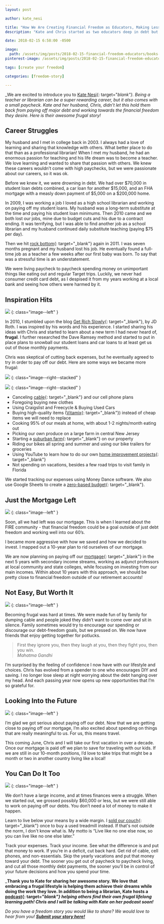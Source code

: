```yaml
---
layout: post

author: kate_nesi

title: "How We Are Creating Financial Freedom as Educators, Making Less Than $100,000 Each Year"
description: "Kate and Chris started as two educators deep in debt but flipped their habits to pay off debt and get cruising on a path to financial freedom."

date: 2018-02-15 6:58:00 -0500

image:
  path: /assets/img/posts/2018-02-15-financial-freedom-educators/books-on-desk.jpg
pinterest-image: /assets/img/posts/2018-02-15-financial-freedom-educators/financial-freedom-educators.png

tags: [create your freedom]

categories: [freedom-story]

---
```


_We are excited to introduce you to [Kate Nesi](http://katenesi.com/){: target="_blank"}. Being a teacher or librarian can be a super rewarding career, but it also comes with a small paycheck. Kate and her husband, Chris, didn’t let this hold them back from paying off major debt and working towards the financial freedom they desire. Here is their awesome frugal story!_

## Career Struggles

My husband and I met in college back in 2003. I always had a love of learning and sharing that knowledge with others. What better place to do that than as a professional librarian! When I met my husband, he had an enormous passion for teaching and his life dream was to become a teacher. We love learning and wanted to share that passion with others. We knew these careers wouldn’t come with high paychecks, but we were passionate about our careers, so it was ok.

Before we knew it, we were drowning in debt. We had over $70,000 in student loan debts combined, a car loan for another $15,000, and an FHA mortgage with a measly down payment of $5,000 on a $200,000 home.

In 2009, I was working a job I loved as a high school librarian and working on paying off my student loans. My husband was a long-term substitute at the time and paying his student loan minimums. Then 2010 came and we both lost our jobs, mine due to budget cuts and his due to a contract ending. It was terrifying, but I was able to find another job as a school librarian and my husband continued daily substitute teaching (paying $75 per day).

Then we hit [rock bottom](http://katenesi.com/hitting-rock-bottom-and-getting-back-up){: target="_blank"} again in 2011. I was seven months pregnant and my husband lost his job. He eventually found a full-time job as a teacher a few weeks after our first baby was born. To say that was a stressful time is an understatement.

We were living paycheck to paycheck spending money on unimportant things like eating out and regular Target trips. Luckily, we never had consumer credit card debt, as I despised it from my years working at a local bank and seeing how others were harmed by it.

## Inspiration Hits

![]({{site.url}}/assets/img/posts/2018-02-15-financial-freedom-educators/idea.jpg)
{: class="image--left" }

In 2010, I stumbled upon the blog [Get Rich Slowly](http://www.getrichslowly.org/){: target="_blank"}, by JD Roth. I was inspired by his words and his experience. I started sharing his ideas with Chris and started to learn about a new term I had never heard of, __frugal__. I further researched the Dave Ramsey method and started to put in place plans to snowball our student loans and car loans to at least get us out of those monthly payments.

Chris was skeptical of cutting back expenses, but he eventually agreed to try in order to pay off our debt. Here are some ways we became more frugal:

![]({{site.url}}/assets/img/posts/2018-02-15-financial-freedom-educators/diy-kate.jpg)
{: class="image--right--stacked" }

![]({{site.url}}/assets/img/posts/2018-02-15-financial-freedom-educators/diy-chris.jpg)
{: class="image--right--stacked" }

- Canceling [cable](http://katenesi.com/how-to-ditch-your-cable){: target="_blank"} and our cell phone plans
- Foregoing buying new clothes
- Using Craigslist and Freecycle & Buying Used Cars
- Buying high-quality items ([Vitamix](http://katenesi.com/year-vitamix-5200-standard-programs){: target="_blank"}) instead of cheap items we will need to replace
- Cooking 95% of our meals at home, with about 1-2 nights/month eating out
- Picking our own produce on a large farm in central New Jersey
- Starting a [suburban farm](http://katenesi.com/the-great-suburban-farm-experiment-planting-over-100-plants-around-my-backyard){: target="_blank"} on our property
- Riding our bikes all spring and summer and using our bike trailers for groceries
- Using YouTube to learn how to do our own [home improvement projects](http://katenesi.com/diy-tiling-kitchen-backsplash){: target="_blank"}
- Not spending on vacations, besides a few road trips to visit family in Florida

We started tracking our expenses using Money Dance software. We also use Google Sheets to create a [zero-based budget](http://chrisnesi.com/nclb-no-cash-left-behind-hoet052){: target="_blank"}.

## Just the Mortgage Left

![]({{site.url}}/assets/img/posts/2018-02-15-financial-freedom-educators/plan.jpg)
{: class="image--left" }

Soon, all we had left was our mortgage. This is when I learned about the FIRE community - that financial freedom could be a goal outside of just debt freedom and working well into our 60’s.

I became more aggressive with how we saved and how we decided to invest. I mapped out a 10-year plan to rid ourselves of our mortgage.

We are now planning on paying off our [mortgage](http://katenesi.com/mortgage){: target="_blank"} in the next 5 years with secondary income streams, working as adjunct professors at local community and state colleges, while focusing on investing from our main incomes. Within about 10 years with this approach, we should be pretty close to financial freedom outside of our retirement accounts!

## Not Easy, But Worth It

![]({{site.url}}/assets/img/posts/2018-02-15-financial-freedom-educators/never-give-up.jpg)
{: class="image--left" }

Becoming frugal was hard at times. We were made fun of by family for dumping cable and people joked they didn’t want to come over and sit in silence. Family sometimes would try to encourage our spending or discourage our debt-freedom goals, but we pressed on. We now have friends that enjoy getting together for potlucks.

> First they ignore you, then they laugh at you, then they fight you, then you win.  
> <cite>Mahatma Gandhi</cite>

I’m surprised by the feeling of confidence I now have with our lifestyle and choices. Chris has evolved from a spender to one who encourages DIY and saving. I no longer lose sleep at night worrying about the debt hanging over my head. And each passing year now opens up new opportunities that I’m so grateful for.

## Looking Into the Future

![]({{site.url}}/assets/img/posts/2018-02-15-financial-freedom-educators/money-map.jpg)
{: class="image--left" }

I’m glad we got serious about paying off our debt. Now that we are getting close to paying off our mortgage, I’m also excited about spending on things that are really meaningful to us. For us, this means travel.

This coming June, Chris and I will take our first vacation in over a decade. Once our mortgage is paid off we plan to save for traveling with our kids. If we are still in our 10-month positions, I’d love to take trips that might be a month or two in another country living like a local!

## You Can Do It Too

![]({{site.url}}/assets/img/posts/2018-02-15-financial-freedom-educators/live-your-dream.jpg)
{: class="image--left" }

We don’t have a large income, and at times finances were a struggle. When we started out, we grossed possibly $60,000 or less, but we were still able to work on paying off our debts. You don’t need a lot of money to make it happen.

Learn to live below your means by a wide margin. I [sold our couch](http://katenesi.com/i-sold-our-couch-and-bought-a-treadmill-2){: target="_blank"} once to buy a used treadmill instead. If that's not outside the norm, I don't know what is. My motto is “Live like no one else now, so you can live like no one else later.”

Track your expenses. Track your income. See what the difference is and put that money to work. If you’re in a deficit, cut back hard. Get rid of cable, cell phones, and non-essentials. Skip the yearly vacations and put that money toward your debt. The sooner you get out of paycheck to paycheck living, and cut all those monthly debt payments, the sooner you’ll be in control of your future decisions and how you spend your time.

___Thank you to Kate for sharing her awesome story. We love that embracing a frugal lifestyle is helping them achieve their dreams while doing the work they love. In addition to being a librarian, Kate hosts a [podcast](http://lifelonglearningpodcast.libsyn.com/){: target="_blank"} helping others find their own frugal lifelong learning path! Chris and I will be talking with Kate on her podcast soon!___

_Do you have a freedom story you would like to share? We would love to hear from you!_ ___[Submit your story here!]({{site.url}}/freedom-stories/#share-your-story)___
